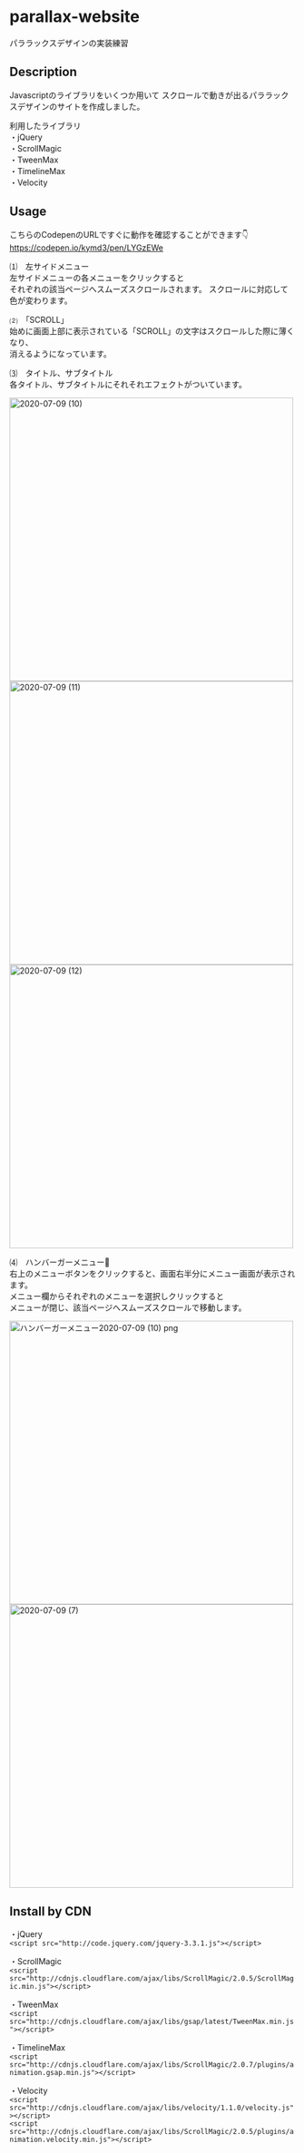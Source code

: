 # parallax-website

パララックスデザインの実装練習

## Description

Javascriptのライブラリをいくつか用いて
スクロールで動きが出るパララックスデザインのサイトを作成しました。

利用したライブラリ  
・jQuery  
・ScrollMagic  
・TweenMax  
・TimelineMax  
・Velocity  


## Usage
  
こちらのCodepenのURLですぐに動作を確認することができます:point_down:  
https://codepen.io/kymd3/pen/LYGzEWe
  
⑴　左サイドメニュー  
左サイドメニューの各メニューをクリックすると  
それぞれの該当ページへスムーズスクロールされます。 
スクロールに対応して色が変わります。

⑵　「SCROLL」  
始めに画面上部に表示されている「SCROLL」の文字はスクロールした際に薄くなり、    
消えるようになっています。  
  
⑶　タイトル、サブタイトル  
各タイトル、サブタイトルにそれそれエフェクトがついています。 
  
<img width="500" alt="2020-07-09 (10)" src="https://user-images.githubusercontent.com/65747602/86990164-ef4a2f80-c1d6-11ea-8445-217066405d7a.png">
  
<img width="500" alt="2020-07-09 (11)" src="https://user-images.githubusercontent.com/65747602/86990169-f2452000-c1d6-11ea-8df4-cf9d9710b5e8.png">
  
<img width="500" alt="2020-07-09 (12)" src="https://user-images.githubusercontent.com/65747602/86990175-f40ee380-c1d6-11ea-8fbd-e46d02aff2d9.png">
  
  
⑷　ハンバーガーメニュー:hamburger:  
右上のメニューボタンをクリックすると、画面右半分にメニュー画面が表示されます。    
メニュー欄からそれぞれのメニューを選択しクリックすると  
メニューが閉じ、該当ページへスムーズスクロールで移動します。  
  
<img width="500" alt="ハンバーガーメニュー2020-07-09 (10) png　" src="https://user-images.githubusercontent.com/65747602/86990181-f5d8a700-c1d6-11ea-9728-5966179c6092.png">
  
<img width="500" alt="2020-07-09 (7)" src="https://user-images.githubusercontent.com/65747602/86986384-865eb980-c1ce-11ea-8116-c42710b411eb.png">

## Install by CDN
  
・jQuery  
```<script src="http://code.jquery.com/jquery-3.3.1.js"></script>```
 
   
・ScrollMagic  
```<script src="http://cdnjs.cloudflare.com/ajax/libs/ScrollMagic/2.0.5/ScrollMagic.min.js"></script>```

  
・TweenMax  
```<script src="http://cdnjs.cloudflare.com/ajax/libs/gsap/latest/TweenMax.min.js"></script>```

  
・TimelineMax  
```<script src="http://cdnjs.cloudflare.com/ajax/libs/ScrollMagic/2.0.7/plugins/animation.gsap.min.js"></script>```

  
・Velocity  
```<script src="http://cdnjs.cloudflare.com/ajax/libs/velocity/1.1.0/velocity.js"></script>```   
```<script src="http://cdnjs.cloudflare.com/ajax/libs/ScrollMagic/2.0.5/plugins/animation.velocity.min.js"></script>```

